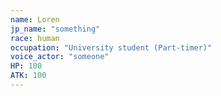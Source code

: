 ```yaml
---
name: Loren
jp_name: "something"
race: human
occupation: "University student (Part-timer)"
voice_actor: "someone"
HP: 100
ATK: 100
---
```

